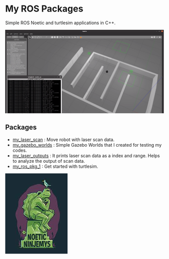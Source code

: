 # My ROS Packages

Simple ROS Noetic and turtlesim applications in C++.

![example](imgs/img.png)

## Packages
- [my_laser_scan](https://github.com/AhmetEkiz/my_ros_pkgs/tree/main/my_laser_scan) : Move robot with laser scan data.
- [my_gazebo_worlds](https://github.com/AhmetEkiz/my_ros_pkgs/tree/main/my_gazebo_worlds) : Simple Gazebo Worlds that I created for testing my codes.
- [my_laser_outputs](https://github.com/AhmetEkiz/my_ros_pkgs/tree/main/my_laser_outputs) : It prints laser scan data as a index and range. Helps to analyze the output of scan data. 
- [my_ros_pkg_1](https://github.com/AhmetEkiz/my_ros_pkgs/tree/main/my_ros_pkg_1) : Get started with turtlesim.

![ros_neotic](imgs/ros_neotic.jpeg)